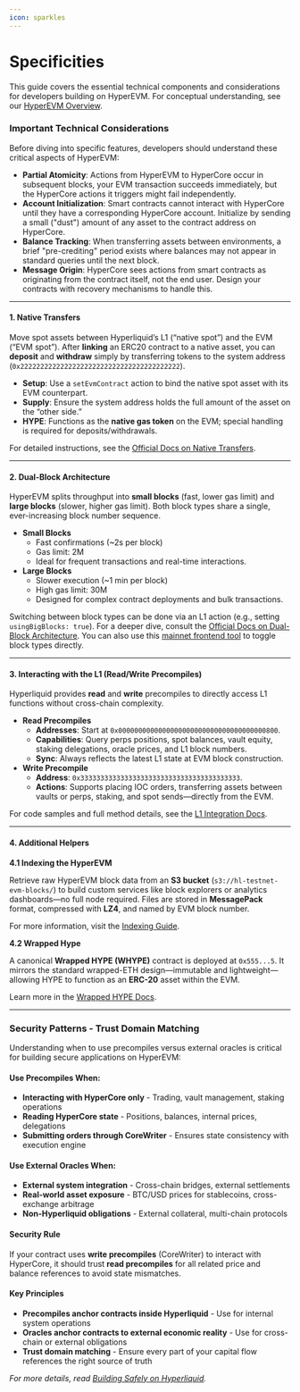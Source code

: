 ```yaml
---
icon: sparkles
---
```


# Specificities

This guide covers the essential technical components and considerations for developers building on HyperEVM. For conceptual understanding, see our [HyperEVM Overview](../../../architecture/hyperevm.md).&#x20;

### Important Technical Considerations

Before diving into specific features, developers should understand these critical aspects of HyperEVM:

* **Partial Atomicity**: Actions from HyperEVM to HyperCore occur in subsequent blocks, your EVM transaction succeeds immediately, but the HyperCore actions it triggers might fail independently.
* **Account Initialization**: Smart contracts cannot interact with HyperCore until they have a corresponding HyperCore account. Initialize by sending a small ("dust") amount of any asset to the contract address on HyperCore.
* **Balance Tracking**: When transferring assets between environments, a brief "pre-crediting" period exists where balances may not appear in standard queries until the next block.
* **Message Origin**: HyperCore sees actions from smart contracts as originating from the contract itself, not the end user. Design your contracts with recovery mechanisms to handle this.

***

#### 1. Native Transfers

Move spot assets between Hyperliquid’s L1 (“native spot”) and the EVM (“EVM spot”). After **linking** an ERC20 contract to a native asset, you can **deposit** and **withdraw** simply by transferring tokens to the system address (`0x2222222222222222222222222222222222222222`).

* **Setup**: Use a `setEvmContract` action to bind the native spot asset with its EVM counterpart.
* **Supply**: Ensure the system address holds the full amount of the asset on the “other side.”
* **HYPE**: Functions as the **native gas token** on the EVM; special handling is required for deposits/withdrawals.

For detailed instructions, see the [Official Docs on Native Transfers](https://hyperliquid.gitbook.io/hyperliquid-docs/for-developers/evm/native-transfers).

***

#### 2. Dual-Block Architecture

HyperEVM splits throughput into **small blocks** (fast, lower gas limit) and **large blocks** (slower, higher gas limit). Both block types share a single, ever-increasing block number sequence.

* **Small Blocks**
  * Fast confirmations (\~2s per block)
  * Gas limit: 2M
  * Ideal for frequent transactions and real-time interactions.
* **Large Blocks**
  * Slower execution (\~1 min per block)
  * High gas limit: 30M
  * Designed for complex contract deployments and bulk transactions.

Switching between block types can be done via an L1 action (e.g., setting `usingBigBlocks: true`). For a deeper dive, consult the [Official Docs on Dual-Block Architecture](https://hyperliquid.gitbook.io/hyperliquid-docs/for-developers/evm/dual-block-architecture). You can also use this [mainnet frontend tool](https://hyperevm-block-toggle.vercel.app/) to toggle block types directly.

***

#### 3. Interacting with the L1 (Read/Write Precompiles)

Hyperliquid provides **read** and **write** precompiles to directly access L1 functions without cross-chain complexity.

* **Read Precompiles**
  * **Addresses**: Start at `0x0000000000000000000000000000000000000800`.
  * **Capabilities**: Query perps positions, spot balances, vault equity, staking delegations, oracle prices, and L1 block numbers.
  * **Sync**: Always reflects the latest L1 state at EVM block construction.
* **Write Precompile**
  * **Address**: `0x3333333333333333333333333333333333333333`.
  * **Actions**: Supports placing IOC orders, transferring assets between vaults or perps, staking, and spot sends—directly from the EVM.

For code samples and full method details, see the [L1 Integration Docs](https://hyperliquid.gitbook.io/hyperliquid-docs/for-developers/evm/interacting-with-the-l1).

***

#### 4. Additional Helpers

**4.1 Indexing the HyperEVM**

Retrieve raw HyperEVM block data from an **S3 bucket** (`s3://hl-testnet-evm-blocks/`) to build custom services like block explorers or analytics dashboards—no full node required. Files are stored in **MessagePack** format, compressed with **LZ4**, and named by EVM block number.

For more information, visit the [Indexing Guide](https://hyperliquid.gitbook.io/hyperliquid-docs/for-developers/evm/raw-hyperevm-block-data).

**4.2 Wrapped Hype**

A canonical **Wrapped HYPE (WHYPE)** contract is deployed at `0x555...5`. It mirrors the standard wrapped-ETH design—immutable and lightweight—allowing HYPE to function as an **ERC-20** asset within the EVM.

Learn more in the [Wrapped HYPE Docs](https://hyperliquid.gitbook.io/hyperliquid-docs/for-developers/evm/wrapped-hype).

***

### Security Patterns - Trust Domain Matching

Understanding when to use precompiles versus external oracles is critical for building secure applications on HyperEVM:

#### Use Precompiles When:

* **Interacting with HyperCore only** - Trading, vault management, staking operations
* **Reading HyperCore state** - Positions, balances, internal prices, delegations
* **Submitting orders through CoreWriter** - Ensures state consistency with execution engine

#### Use External Oracles When:

* **External system integration** - Cross-chain bridges, external settlements
* **Real-world asset exposure** - BTC/USD prices for stablecoins, cross-exchange arbitrage
* **Non-Hyperliquid obligations** - External collateral, multi-chain protocols

#### Security Rule

If your contract uses **write precompiles** (CoreWriter) to interact with HyperCore, it should trust **read precompiles** for all related price and balance references to avoid state mismatches.

#### Key Principles

* **Precompiles anchor contracts inside Hyperliquid** - Use for internal system operations
* **Oracles anchor contracts to external economic reality** - Use for cross-chain or external obligations
* **Trust domain matching** - Ensure every part of your capital flow references the right source of truth

_For more details, read_ [_Building Safely on Hyperliquid_](https://x.com/emaverick90/status/1926966482765812056)_._
